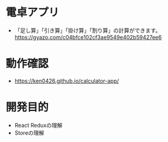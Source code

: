 # 電卓アプリ
- 「足し算」「引き算」「掛け算」「割り算」の計算ができます。
https://gyazo.com/c04bfce102cf3ae9549e402b59427ee6

# 動作確認
- https://ken0426.github.io/calculator-app/

# 開発目的
- React Reduxの理解
- Storeの理解